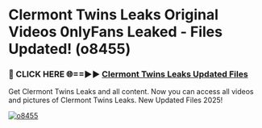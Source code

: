 # Clermont Twins Leaks Original Videos 0nlyFans Leaked - Files Updated! (o8455)

<h3>🔴 CLICK HERE 🌐==►► <a href="https://tinyurl.com/4seja8ks" rel="nofollow">Clermont Twins Leaks Updated Files</a></h3>

Get Clermont Twins Leaks and all content. Now you can access all videos and pictures of Clermont Twins Leaks. New Updated Files 2025!

[![o8455](https://i.imgur.com/EWjZXRe.gif)](https://tinyurl.com/4seja8ks)
